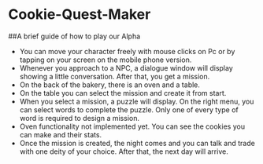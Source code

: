 # Cookie-Quest-Maker


 ##A brief guide of how to play our Alpha  

- You can move your character freely with mouse clicks on Pc or by tapping on your screen on the mobile phone version.  
- Whenever you approach to a NPC, a dialogue window will display showing a little conversation. After that, you get a mission.  
- On the back of the bakery, there is an oven and a table.  
- On the table you can select the mission and create it from start.
- When you select a mission, a puzzle will display. On the right menu, you can select words to complete the puzzle. Only one of every type of word is required to design a mission. 
- Oven functionality not implemented yet. You can see the cookies you can make and their stats.  
- Once the mission is created, the night comes and you can talk and trade with one deity of your choice. After that, the next day will arrive.  

